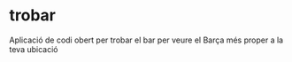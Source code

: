 # trobar
Aplicació de codi obert per trobar el bar per veure el Barça més proper a la teva ubicació
